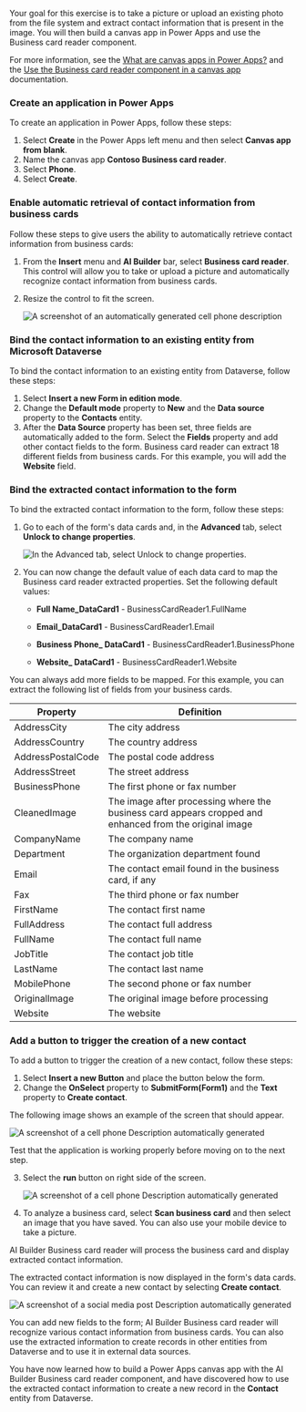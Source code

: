 Your goal for this exercise is to take a picture or upload an existing photo from the file system and extract contact information that is present in the image. You will then build a canvas app in Power Apps and use the Business card reader component. 

For more information, see the [What are canvas apps in Power Apps?](https://docs.microsoft.com/powerapps/maker/canvas-apps/getting-started) and the [Use the Business card reader component in a canvas app](https://docs.microsoft.com/ai-builder/business-card-reader-component-in-powerapps) documentation.

### Create an application in Power Apps
To create an application in Power Apps, follow these steps:

1. Select **Create** in the Power Apps left menu and then select **Canvas app from blank**. 
2. Name the canvas app **Contoso Business card reader**.
3. Select **Phone**. 
4. Select **Create**.

### Enable automatic retrieval of contact information from business cards
Follow these steps to give users the ability to automatically retrieve contact information from business cards:

1. From the **Insert** menu and **AI Builder** bar, select **Business card reader**. This control will allow you to take or upload a picture and automatically recognize contact information from business cards.
2. Resize the control to fit the screen.

    ![A screenshot of an automatically generated cell phone description](../media/image2.png)

### Bind the contact information to an existing entity from Microsoft Dataverse
To bind the contact information to an existing entity from Dataverse, follow these steps:

1. Select **Insert a new Form in edition mode**. 
2. Change the **Default mode** property to **New** and the **Data source** property to the **Contacts** entity. 
3. After the **Data Source** property has been set, three fields are automatically added to the form. Select the **Fields** property and add other contact fields to the form. Business card reader can extract 18 different fields from business cards. For this example, you will add the **Website** field.

### Bind the extracted contact information to the form
To bind the extracted contact information to the form, follow these steps:

1. Go to each of the form's data cards and, in the **Advanced** tab, select **Unlock to change properties**.

    ![In the Advanced tab, select Unlock to change properties.](../media/image3.png)

2. You can now change the default value of each data card to map the Business card reader extracted properties. Set the following default values:

   - **Full Name\_DataCard1** - BusinessCardReader1.FullName

   - **Email\_DataCard1** - BusinessCardReader1.Email

   - **Business Phone\_ DataCard1** - BusinessCardReader1.BusinessPhone

   - **Website\_ DataCard1** - BusinessCardReader1.Website

You can always add more fields to be mapped. For this example, you can extract the following list of fields from your business cards.

| Property          | Definition                                                                                              |
|-------------------|---------------------------------------------------------------------------------------------------------|
| AddressCity       | The city address                                                                                        |
| AddressCountry    | The country address                                                                                     |
| AddressPostalCode | The postal code address                                                                                 |
| AddressStreet     | The street address                                                                                      |
| BusinessPhone     | The first phone or fax number                                                                           |
| CleanedImage      | The image after processing where the business card appears cropped and enhanced from the original image |
| CompanyName       | The company name                                                                                        |
| Department        | The organization department found                                                                       |
| Email             | The contact email found in the business card, if any                                                    |
| Fax               | The third phone or fax number                                                                           |
| FirstName         | The contact first name                                                                                  |
| FullAddress       | The contact full address                                                                                |
| FullName          | The contact full name                                                                                   |
| JobTitle          | The contact job title                                                                                   |
| LastName          | The contact last name                                                                                   |
| MobilePhone       | The second phone or fax number                                                                          |
| OriginalImage     | The original image before processing                                                                    |
| Website           | The website                                                                                             |

### Add a button to trigger the creation of a new contact
To add a button to trigger the creation of a new contact, follow these steps:

1. Select **Insert a new Button** and place the button below the form. 
2. Change the **OnSelect** property to **SubmitForm(Form1)** and the **Text** property to **Create contact**.

The following image shows an example of the screen that should appear.

![A screenshot of a cell phone Description automatically generated](../media/image4.png)

Test that the application is working properly before moving on to the next step.

3. Select the **run** button on right side of the screen.

    ![A screenshot of a cell phone Description automatically generated](../media/image5.png)

4. To analyze a business card, select **Scan business card** and then select an image that you have saved. You can also use your mobile device to take a picture.

AI Builder Business card reader will process the business card and display extracted contact information.

The extracted contact information is now displayed in the form's data cards. You can review it and create a new contact by selecting **Create contact**.

![A screenshot of a social media post Description automatically generated](../media/image6.png)

You can add new fields to the form; AI Builder Business card reader will recognize various contact information from business cards. You can also use the extracted information to create records in other entities from Dataverse and to use it in external data sources.

You have now learned how to build a Power Apps canvas app with the AI Builder Business card reader component, and have discovered how to use the extracted contact information to create a new record in the **Contact** entity from Dataverse.
